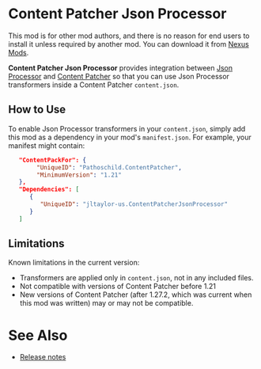 # Content Patcher Json Processor

This mod is for other mod authors, and there is no reason for end users to install it unless required by
another mod.  You can download it from [Nexus Mods](https://www.nexusmods.com/stardewvalley/mods/13320).

**Content Patcher Json Processor** provides integration between [Json Processor](../../JsonProcessor) and
[Content Patcher](https://www.nexusmods.com/stardewvalley/mods/1915) so that you can use Json Processor
transformers inside a Content Patcher `content.json`.

## How to Use

To enable Json Processor transformers in your `content.json`, simply add this mod as a dependency in your
mod's `manifest.json`.  For example, your manifest might contain:

```json
   "ContentPackFor": {
    	"UniqueID": "Pathoschild.ContentPatcher",
    	"MinimumVersion": "1.21"
   },
   "Dependencies": [
      {
         "UniqueID": "jltaylor-us.ContentPatcherJsonProcessor"
      }
   ]
```

## Limitations

Known limitations in the current version:

* Transformers are applied only in `content.json`, not in any included files.
* Not compatible with versions of Content Patcher before 1.21
* New versions of Content Patcher (after 1.27.2, which was current when this mod was written) may or may not
  be compatible.


# See Also

* [Release notes](release-notes.md)

